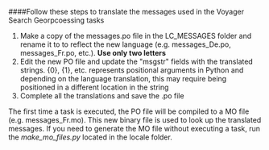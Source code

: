 ####Follow these steps to translate the messages used in the Voyager Search Georpcoessing tasks

1. Make a copy of the messages.po file in the LC_MESSAGES folder and rename it to to reflect the new language (e.g. messages_De.po, messages_Fr.po, etc.). **Use only two letters**
2. Edit the new PO file and update the "msgstr" fields with the translated strings. {0}, {1}, etc. represents positional arguments in Python and depending on the language translation, this may require being positioned in a different location in the string
4. Complete all the translations and save the .po file

The first time a task is executed, the PO file will be compiled to a MO file (e.g. messages_Fr.mo). This new binary file is used
to look up the translated messages. If you need to generate the MO file without executing a task, run the *make_mo_files.py* located in the locale folder.



